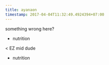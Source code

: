 ```yaml
---
title: ayanaon
timestamp: 2017-04-04T11:32:49.4924394+07:00
---
```


something wrong here?
* nutrition

< EZ mid dude
* nutrition
